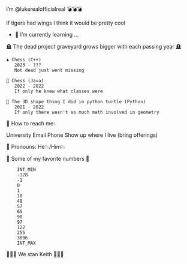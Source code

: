 I’m @lukerealofficialreal 💣️💣️💣️

If tigers had wings I think it would be pretty cool 

- 🌱 I’m currently learning ...

🪦 The dead project graveyard grows bigger with each passing year 🪦

    ♟️ Chess (C++)
       2023 - ???
       Not dead just went missing
    
    🎯 Chess (Java)
       2022 - 2022
       If only he knew what classes were
    
    🐢 The 3D shape thing I did in python turtle (Python)
       2021 - 2022
       If only there wasn't so much math involved in geometry


🦃 How to reach me:

   University Email
   Phone
   Show up where I live (bring offerings)
  
🌭 Pronouns:
    He💥/Him💥
    
🔢 Some of my favorite numbers 🔢

        INT_MIN
        -128
        -1
        0
        1
        10
        48
        57
        65
        90
        97
        122
        255
        3006
        INT_MAX



🐀🐀🐀 We stan Keith 🐀🐀🐀
    

<!---
lukerealofficialreal/lukerealofficialreal is a ✨ special ✨ repository because its `README.md` (this file) appears on your GitHub profile.
You can click the Preview link to take a look at your changes.
--->
